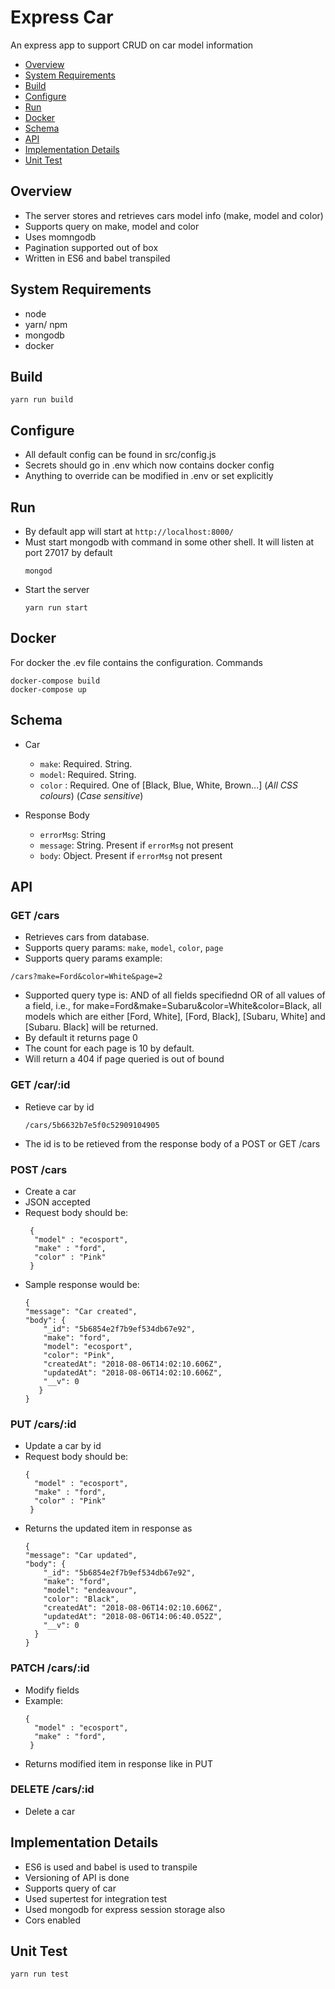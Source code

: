 # Express Car
An express app to support CRUD on car model information
<!-- toc -->

- [Overview](#overview)
- [System Requirements](#system-requirements)
- [Build](#build)
- [Configure](#configure)
- [Run](#run)
- [Docker](#docker)
- [Schema](#schema)
- [API](#api)
- [Implementation Details](#implementation-details)
- [Unit Test](#unit-test)
<!-- tocstop -->

## Overview
- The server stores and retrieves cars model info (make, model and color)
- Supports query on make, model and color
- Uses momngodb
- Pagination supported out of box
- Written in ES6 and babel transpiled

## System Requirements
- node
- yarn/ npm
- mongodb
- docker

## Build
```
yarn run build
```
## Configure

- All default config can be found in src/config.js
- Secrets should go in .env which now contains docker config
- Anything to override can be modified in .env or set explicitly

## Run
- By default app will start at `http://localhost:8000/`
- Must start mongodb with command in some other shell. It will listen at port 27017 by default
  ```
  mongod
  ```
- Start the server
  ```
  yarn run start
  ```

## Docker
For docker the .ev file contains the configuration.
Commands
```
docker-compose build
docker-compose up
```

## Schema
- Car
  - `make`: Required. String.
  - `model`: Required. String.
  - `color` : Required. One of [Black, Blue, White, Brown...] (_All CSS colours_) (_Case sensitive_)

- Response Body
  - `errorMsg`: String
  - `message`: String. Present if `errorMsg` not present
  - `body`: Object. Present if `errorMsg` not present

## API

### GET /cars

- Retrieves cars from database.
- Supports query params: `make`, `model`, `color`, `page`
- Supports query params example:
 ```
 /cars?make=Ford&color=White&page=2
 ```
- Supported query type is: AND of all fields specifiednd OR of all values of a field, i.e., 
  for make=Ford&make=Subaru&color=White&color=Black, all models which are either [Ford, White], [Ford, Black], [Subaru, White] and [Subaru. Black] will be returned.
- By default it returns page 0
- The count for each page is 10 by default.
- Will return a 404 if page queried is out of bound
  
### GET /car/:id
 - Retieve car by id
   ```
   /cars/5b6632b7e5f0c52909104905
   ```
 - The id is to be retieved from the response body of a POST or GET /cars

### POST /cars
 - Create a car
 - JSON accepted
 - Request body should be:
   ```
    {
     "model" : "ecosport",
     "make" : "ford",
     "color" : "Pink"
    }
   ```
  - Sample response would be:
    ```
    {
    "message": "Car created",
    "body": {
        "_id": "5b6854e2f7b9ef534db67e92",
        "make": "ford",
        "model": "ecosport",
        "color": "Pink",
        "createdAt": "2018-08-06T14:02:10.606Z",
        "updatedAt": "2018-08-06T14:02:10.606Z",
        "__v": 0
       }
    }
    ```

### PUT /cars/:id
 - Update a car by id
 - Request body should be:
   ```
   {
     "model" : "ecosport",
     "make" : "ford",
     "color" : "Pink"
    }
    ```
  - Returns the updated item in response as 
    ```
    {
    "message": "Car updated",
    "body": {
        "_id": "5b6854e2f7b9ef534db67e92",
        "make": "ford",
        "model": "endeavour",
        "color": "Black",
        "createdAt": "2018-08-06T14:02:10.606Z",
        "updatedAt": "2018-08-06T14:06:40.052Z",
        "__v": 0
      }
    }
    ```

### PATCH /cars/:id
 - Modify fields
 - Example:
   ```
   {
     "model" : "ecosport",
     "make" : "ford",
    }
   ```
  - Returns modified item in response like in PUT

### DELETE /cars/:id
 - Delete a car
     
## Implementation Details
- ES6 is used and babel is used to transpile
- Versioning of API is done
- Supports query of car
- Used supertest for integration test
- Used mongodb for express session storage also
- Cors enabled

## Unit Test
```
yarn run test
```


